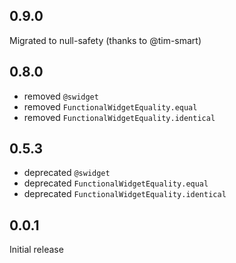 ## 0.9.0

Migrated to null-safety (thanks to @tim-smart)

## 0.8.0

- removed `@swidget`
- removed `FunctionalWidgetEquality.equal`
- removed `FunctionalWidgetEquality.identical`

## 0.5.3

- deprecated `@swidget`
- deprecated `FunctionalWidgetEquality.equal`
- deprecated `FunctionalWidgetEquality.identical`

## 0.0.1

Initial release
